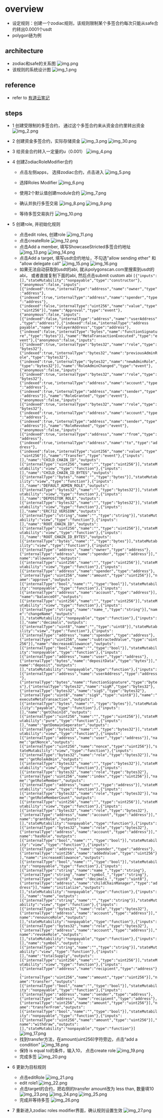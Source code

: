 # overview
- 设定规则：创建一个zodiac规则，该规则限制某个多签合约每次只能从safe合约转出0.0001个usdt
- polygon链为例
## architecture 
- zodiac和safe的关系图
![img.png](img.png)
- 该规则的系统设计图
![img_1.png](img_1.png)
## reference
- refer to [有道云笔记](https://note.youdao.com/s/B7oP16QZ)
## steps
- 1 创建受限制的多签合约， 通过这个多签合约来从资金合约里转出资金
![img_2.png](img_2.png)

- 2 创建资金多签合约，实际存储资金
![img_3.png](img_3.png)
![img_30.png](img_30.png)
- 3 给资金合约转入一定量的u（0.001）
![img_4.png](img_4.png)
- 4 创建ZodiacRoleModifier合约
  - 点击左侧apps， 选择zodiac合约，点击进入
![img_5.png](img_5.png)
  - 选择Roles Modifier
  ![img_6.png](img_6.png)
  - 使用2个默认值创建module合约
![img_7.png](img_7.png)
  - 确认并执行多签交易
  ![img_8.png](img_8.png)
![img_9.png](img_9.png)

  - 等待多签交易执行
  ![img_10.png](img_10.png)
- 5 创建role, 并初始化规则
  - 点击edit roles, 创建role
![img_11.png](img_11.png)
  - 点击createRole
![img_12.png](img_12.png)
  - 点击Add a member, 填写ShowcaseStricted多签合约地址
  ![img_13.png](img_13.png)
  ![img_14.png](img_14.png)
  - 点击Add a target, 填写usdt合约地址，不勾选"allow sending ether" 和 "allow delegate call"
  ![img_15.png](img_15.png)
  ![img_16.png](img_16.png)
  - 如果无法自动获取到usdt的abi, 就从polygonscan.com里搜索到usdt的abi， 或者直接复制下面的abi, 然后点击submit custom abi
  `[{"inputs":[],"stateMutability":"nonpayable","type":"constructor"},{"anonymous":false,"inputs":[{"indexed":true,"internalType":"address","name":"owner","type":"address"},{"indexed":true,"internalType":"address","name":"spender","type":"address"},{"indexed":false,"internalType":"uint256","name":"value","type":"uint256"}],"name":"Approval","type":"event"},{"anonymous":false,"inputs":[{"indexed":false,"internalType":"address","name":"userAddress","type":"address"},{"indexed":false,"internalType":"address payable","name":"relayerAddress","type":"address"},{"indexed":false,"internalType":"bytes","name":"functionSignature","type":"bytes"}],"name":"MetaTransactionExecuted","type":"event"},{"anonymous":false,"inputs":[{"indexed":true,"internalType":"bytes32","name":"role","type":"bytes32"},{"indexed":true,"internalType":"bytes32","name":"previousAdminRole","type":"bytes32"},{"indexed":true,"internalType":"bytes32","name":"newAdminRole","type":"bytes32"}],"name":"RoleAdminChanged","type":"event"},{"anonymous":false,"inputs":[{"indexed":true,"internalType":"bytes32","name":"role","type":"bytes32"},{"indexed":true,"internalType":"address","name":"account","type":"address"},{"indexed":true,"internalType":"address","name":"sender","type":"address"}],"name":"RoleGranted","type":"event"},{"anonymous":false,"inputs":[{"indexed":true,"internalType":"bytes32","name":"role","type":"bytes32"},{"indexed":true,"internalType":"address","name":"account","type":"address"},{"indexed":true,"internalType":"address","name":"sender","type":"address"}],"name":"RoleRevoked","type":"event"},{"anonymous":false,"inputs":[{"indexed":true,"internalType":"address","name":"from","type":"address"},{"indexed":true,"internalType":"address","name":"to","type":"address"},{"indexed":false,"internalType":"uint256","name":"value","type":"uint256"}],"name":"Transfer","type":"event"},{"inputs":[],"name":"CHILD_CHAIN_ID","outputs":[{"internalType":"uint256","name":"","type":"uint256"}],"stateMutability":"view","type":"function"},{"inputs":[],"name":"CHILD_CHAIN_ID_BYTES","outputs":[{"internalType":"bytes","name":"","type":"bytes"}],"stateMutability":"view","type":"function"},{"inputs":[],"name":"DEFAULT_ADMIN_ROLE","outputs":[{"internalType":"bytes32","name":"","type":"bytes32"}],"stateMutability":"view","type":"function"},{"inputs":[],"name":"DEPOSITOR_ROLE","outputs":[{"internalType":"bytes32","name":"","type":"bytes32"}],"stateMutability":"view","type":"function"},{"inputs":[],"name":"ERC712_VERSION","outputs":[{"internalType":"string","name":"","type":"string"}],"stateMutability":"view","type":"function"},{"inputs":[],"name":"ROOT_CHAIN_ID","outputs":[{"internalType":"uint256","name":"","type":"uint256"}],"stateMutability":"view","type":"function"},{"inputs":[],"name":"ROOT_CHAIN_ID_BYTES","outputs":[{"internalType":"bytes","name":"","type":"bytes"}],"stateMutability":"view","type":"function"},{"inputs":[{"internalType":"address","name":"owner","type":"address"},{"internalType":"address","name":"spender","type":"address"}],"name":"allowance","outputs":[{"internalType":"uint256","name":"","type":"uint256"}],"stateMutability":"view","type":"function"},{"inputs":[{"internalType":"address","name":"spender","type":"address"},{"internalType":"uint256","name":"amount","type":"uint256"}],"name":"approve","outputs":[{"internalType":"bool","name":"","type":"bool"}],"stateMutability":"nonpayable","type":"function"},{"inputs":[{"internalType":"address","name":"account","type":"address"}],"name":"balanceOf","outputs":[{"internalType":"uint256","name":"","type":"uint256"}],"stateMutability":"view","type":"function"},{"inputs":[{"internalType":"string","name":"name_","type":"string"}],"name":"changeName","outputs":[],"stateMutability":"nonpayable","type":"function"},{"inputs":[],"name":"decimals","outputs":[{"internalType":"uint8","name":"","type":"uint8"}],"stateMutability":"view","type":"function"},{"inputs":[{"internalType":"address","name":"spender","type":"address"},{"internalType":"uint256","name":"subtractedValue","type":"uint256"}],"name":"decreaseAllowance","outputs":[{"internalType":"bool","name":"","type":"bool"}],"stateMutability":"nonpayable","type":"function"},{"inputs":[{"internalType":"address","name":"user","type":"address"},{"internalType":"bytes","name":"depositData","type":"bytes"}],"name":"deposit","outputs":[],"stateMutability":"nonpayable","type":"function"},{"inputs":[{"internalType":"address","name":"userAddress","type":"address"},{"internalType":"bytes","name":"functionSignature","type":"bytes"},{"internalType":"bytes32","name":"sigR","type":"bytes32"},{"internalType":"bytes32","name":"sigS","type":"bytes32"},{"internalType":"uint8","name":"sigV","type":"uint8"}],"name":"executeMetaTransaction","outputs":[{"internalType":"bytes","name":"","type":"bytes"}],"stateMutability":"payable","type":"function"},{"inputs":[],"name":"getChainId","outputs":[{"internalType":"uint256","name":"","type":"uint256"}],"stateMutability":"pure","type":"function"},{"inputs":[],"name":"getDomainSeperator","outputs":[{"internalType":"bytes32","name":"","type":"bytes32"}],"stateMutability":"view","type":"function"},{"inputs":[{"internalType":"address","name":"user","type":"address"}],"name":"getNonce","outputs":[{"internalType":"uint256","name":"nonce","type":"uint256"}],"stateMutability":"view","type":"function"},{"inputs":[{"internalType":"bytes32","name":"role","type":"bytes32"}],"name":"getRoleAdmin","outputs":[{"internalType":"bytes32","name":"","type":"bytes32"}],"stateMutability":"view","type":"function"},{"inputs":[{"internalType":"bytes32","name":"role","type":"bytes32"},{"internalType":"uint256","name":"index","type":"uint256"}],"name":"getRoleMember","outputs":[{"internalType":"address","name":"","type":"address"}],"stateMutability":"view","type":"function"},{"inputs":[{"internalType":"bytes32","name":"role","type":"bytes32"}],"name":"getRoleMemberCount","outputs":[{"internalType":"uint256","name":"","type":"uint256"}],"stateMutability":"view","type":"function"},{"inputs":[{"internalType":"bytes32","name":"role","type":"bytes32"},{"internalType":"address","name":"account","type":"address"}],"name":"grantRole","outputs":[],"stateMutability":"nonpayable","type":"function"},{"inputs":[{"internalType":"bytes32","name":"role","type":"bytes32"},{"internalType":"address","name":"account","type":"address"}],"name":"hasRole","outputs":[{"internalType":"bool","name":"","type":"bool"}],"stateMutability":"view","type":"function"},{"inputs":[{"internalType":"address","name":"spender","type":"address"},{"internalType":"uint256","name":"addedValue","type":"uint256"}],"name":"increaseAllowance","outputs":[{"internalType":"bool","name":"","type":"bool"}],"stateMutability":"nonpayable","type":"function"},{"inputs":[{"internalType":"string","name":"name_","type":"string"},{"internalType":"string","name":"symbol_","type":"string"},{"internalType":"uint8","name":"decimals_","type":"uint8"},{"internalType":"address","name":"childChainManager","type":"address"}],"name":"initialize","outputs":[],"stateMutability":"nonpayable","type":"function"},{"inputs":[],"name":"name","outputs":[{"internalType":"string","name":"","type":"string"}],"stateMutability":"view","type":"function"},{"inputs":[{"internalType":"bytes32","name":"role","type":"bytes32"},{"internalType":"address","name":"account","type":"address"}],"name":"renounceRole","outputs":[],"stateMutability":"nonpayable","type":"function"},{"inputs":[{"internalType":"bytes32","name":"role","type":"bytes32"},{"internalType":"address","name":"account","type":"address"}],"name":"revokeRole","outputs":[],"stateMutability":"nonpayable","type":"function"},{"inputs":[],"name":"symbol","outputs":[{"internalType":"string","name":"","type":"string"}],"stateMutability":"view","type":"function"},{"inputs":[],"name":"totalSupply","outputs":[{"internalType":"uint256","name":"","type":"uint256"}],"stateMutability":"view","type":"function"},{"inputs":[{"internalType":"address","name":"recipient","type":"address"},{"internalType":"uint256","name":"amount","type":"uint256"}],"name":"transfer","outputs":[{"internalType":"bool","name":"","type":"bool"}],"stateMutability":"nonpayable","type":"function"},{"inputs":[{"internalType":"address","name":"sender","type":"address"},{"internalType":"address","name":"recipient","type":"address"},{"internalType":"uint256","name":"amount","type":"uint256"}],"name":"transferFrom","outputs":[{"internalType":"bool","name":"","type":"bool"}],"stateMutability":"nonpayable","type":"function"},{"inputs":[{"internalType":"uint256","name":"amount","type":"uint256"}],"name":"withdraw","outputs":[],"stateMutability":"nonpayable","type":"function"}]`
![img_17.png](img_17.png)
  - 找到transfer方法，在amount(uint256)字符旁边，点击“add a condition"
![img_18.png](img_18.png)
  - 保持 is equal to的条件，输入10， 点击create role
![img_19.png](img_19.png)
  - 完成多签
![img_20.png](img_20.png)
- 6 更新为目标规则
  - 点击editRole
![img_21.png](img_21.png)
  - edit role1
![img_22.png](img_22.png)
  - 点击target的合约，把右侧的transfer amount改为 less than, 数量填10
![img_23.png](img_23.png)
![img_24.png](img_24.png)
![img_25.png](img_25.png)
  - 完成并等待多签
![img_26.png](img_26.png)

- 7 重新进入zodiac roles modifier界面，确认规则设置生效
![img_27.png](img_27.png)
